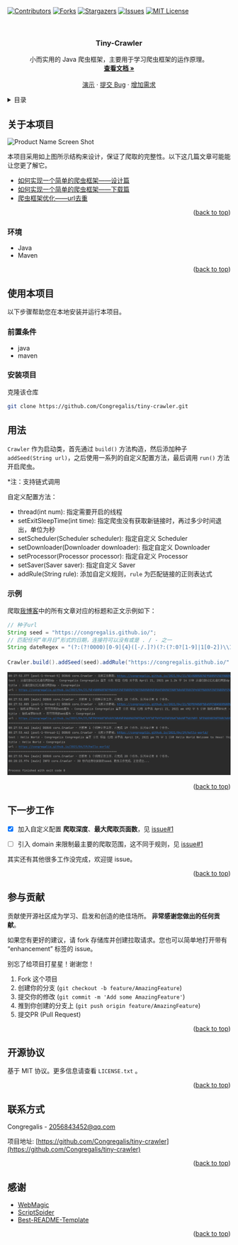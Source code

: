 <div id="top"></div>

<!-- PROJECT SHIELDS -->
<!--
*** I'm using markdown "reference style" links for readability.
*** Reference links are enclosed in brackets [ ] instead of parentheses ( ).
*** See the bottom of this document for the declaration of the reference variables
*** for contributors-url, forks-url, etc. This is an optional, concise syntax you may use.
*** https://www.markdownguide.org/basic-syntax/#reference-style-links
-->
[![Contributors][contributors-shield]][contributors-url]
[![Forks][forks-shield]][forks-url]
[![Stargazers][stars-shield]][stars-url]
[![Issues][issues-shield]][issues-url]
[![MIT License][license-shield]][license-url]


<!-- PROJECT LOGO -->
<br />
<div align="center">
<!--   <a href="https://github.com/Congregalis/tiny-crawler">
    <img src="images/logo.png" alt="Logo" width="80" height="80">
  </a> -->

<h3 align="center">Tiny-Crawler</h3>

  <p align="center">
    小而实用的 Java 爬虫框架，主要用于学习爬虫框架的运作原理。
    <br />
    <a href="https://github.com/Congregalis/tiny-crawler"><strong>查看文档 »</strong></a>
    <br />
    <br />
    <a href="https://github.com/Congregalis/tiny-crawler/README.md#用法">演示</a>
    ·
    <a href="https://github.com/Congregalis/tiny-crawler/issues">提交 Bug</a>
    ·
    <a href="https://github.com/Congregalis/tiny-crawler/issues">增加需求</a>
  </p>
</div>



<!-- TABLE OF CONTENTS -->
<details>
  <summary>目录</summary>
  <ol>
    <li>
      <a href="#关于本项目">关于本项目</a>
      <ul>
        <li><a href="#环境">环境</a></li>
      </ul>
    </li>
    <li>
      <a href="#使用本项目">使用本项目</a>
      <ul>
        <li><a href="#前置条件">前置条件</a></li>
        <li><a href="#安装项目">安装项目</a></li>
      </ul>
    </li>
    <li><a href="#用法">用法</a></li>
    <li><a href="#下一步工作">下一步工作</a></li>
    <li><a href="#参与贡献">参与贡献</a></li>
    <li><a href="#开源协议">开源协议</a></li>
    <li><a href="#联系方式">联系方式</a></li>
    <li><a href="#感谢">感谢</a></li>
  </ol>
</details>



<!-- ABOUT THE PROJECT -->
## 关于本项目

![Product Name Screen Shot](https://congregalis.github.io/img/tiny-crawler/crawler_structure.png)

本项目采用如上图所示结构来设计，保证了爬取的完整性。以下这几篇文章可能能让您更了解它。
- [如何实现一个简单的爬虫框架——设计篇](https://congregalis.github.io/2021/11/05/%E5%A6%82%E4%BD%95%E5%AE%9E%E7%8E%B0%E4%B8%80%E4%B8%AA%E7%AE%80%E5%8D%95%E7%9A%84%E7%88%AC%E8%99%AB%E6%A1%86%E6%9E%B6%E2%80%94%E2%80%94%E8%AE%BE%E8%AE%A1%E7%AF%87/)
- [如何实现一个简单的爬虫框架——下载篇](https://congregalis.github.io/2021/11/06/%E5%A6%82%E4%BD%95%E5%AE%9E%E7%8E%B0%E4%B8%80%E4%B8%AA%E7%AE%80%E5%8D%95%E7%9A%84%E7%88%AC%E8%99%AB%E6%A1%86%E6%9E%B6%E2%80%94%E2%80%94%E4%B8%8B%E8%BD%BD%E7%AF%87/)
- [爬虫框架优化——url去重](https://congregalis.github.io/2021/11/14/%E7%88%AC%E8%99%AB%E6%A1%86%E6%9E%B6%E4%BC%98%E5%8C%96%E2%80%94%E2%80%94url%E5%8E%BB%E9%87%8D/)

<p align="right">(<a href="#top">back to top</a>)</p>



### 环境

* Java
* Maven

<p align="right">(<a href="#top">back to top</a>)</p>



<!-- GETTING STARTED -->
## 使用本项目

以下步骤帮助您在本地安装并运行本项目。

### 前置条件

* java
* maven

### 安装项目

克隆该仓库
```sh
git clone https://github.com/Congregalis/tiny-crawler.git
```

<!-- USAGE EXAMPLES -->
## 用法

`Crawler` 作为启动类，首先通过 `build()` 方法构造，然后添加种子 `addSeed(String url)`，之后使用一系列的自定义配置方法，最后调用 `run()` 方法开启爬虫。

*注：支持链式调用

自定义配置方法：
- thread(int num): 指定需要开启的线程
- setExitSleepTime(int time): 指定爬虫没有获取新链接时，再过多少时间退出，单位为秒
- setScheduler(Scheduler scheduler): 指定自定义 Scheduler
- setDownloader(Downloader downloader): 指定自定义 Downloader
- setProcessor(Processor processor): 指定自定义 Processor
- setSaver(Saver saver): 指定自定义 Saver
- addRule(String rule): 添加自定义规则，`rule` 为匹配链接的正则表达式

### 示例

爬取[我博客](https://congregalis.github.io/)中的所有文章对应的标题和正文示例如下：
```java
// 种子url
String seed = "https://congregalis.github.io/";
// 匹配任何“年月日”形式的日期，连接符可以没有或是 . / - 之一
String dateRegex = "(?:(?!0000)[0-9]{4}([-/.]?)(?:(?:0?[1-9]|1[0-2])\\1(?:0?[1-9]|1[0-9]|2[0-8])|(?:0?[13-9]|1[0-2])\\1(?:29|30)|(?:0?[13578]|1[02])\\1(?:31))|(?:[0-9]{2}(?:0[48]|[2468][048]|[13579][26])|(?:0[48]|[2468][048]|[13579][26])00)([-/.]?)0?2\\2(?:29))";

Crawler.build().addSeed(seed).addRule("https://congregalis.github.io/" + dateRegex + "/.*/").run();
```
![结果](images/example_blog.png)

<!-- _For more examples, please refer to the [Documentation](https://example.com)_ -->

<p align="right">(<a href="#top">back to top</a>)</p>



<!-- ROADMAP -->
## 下一步工作

- [x] 加入自定义配置 **爬取深度**、**最大爬取页面数**，见 [issue#1](https://github.com/Congregalis/tiny-crawler/issues/1)
- [ ] 引入 domain 来限制最主要的爬取范围，这不同于规则，见 [issue#1](https://github.com/Congregalis/tiny-crawler/issues/1)


其实还有其他很多工作没完成，欢迎提 issue。
<!-- - [] Feature 1
- [] Feature 2
- [] Feature 3
    - [] Nested Feature

See the [open issues](https://github.com/github_username/repo_name/issues) for a full list of proposed features (and known issues). -->

<p align="right">(<a href="#top">back to top</a>)</p>



<!-- CONTRIBUTING -->
## 参与贡献

贡献使开源社区成为学习、启发和创造的绝佳场所。 **非常感谢您做出的任何贡献**。

如果您有更好的建议，请 fork 存储库并创建拉取请求。您也可以简单地打开带有 “enhancement” 标签的 issue。

别忘了给项目打星星！谢谢您！

1. Fork 这个项目
2. 创建你的分支 (`git checkout -b feature/AmazingFeature`)
3. 提交你的修改 (`git commit -m 'Add some AmazingFeature'`)
4. 推到你创建的分支上 (`git push origin feature/AmazingFeature`)
5. 提交PR (Pull Request)

<p align="right">(<a href="#top">back to top</a>)</p>



<!-- LICENSE -->
## 开源协议

基于 MIT 协议。更多信息请查看 `LICENSE.txt` 。

<p align="right">(<a href="#top">back to top</a>)</p>



<!-- CONTACT -->
## 联系方式

Congregalis - 2056843452@qq.com

项目地址: [https://github.com/Congregalis/tiny-crawler](https://github.com/Congregalis/tiny-crawler)

<p align="right">(<a href="#top">back to top</a>)</p>



<!-- ACKNOWLEDGMENTS -->
## 感谢

* [WebMagic](https://github.com/code4craft/webmagic)
* [ScriptSpider](https://github.com/xjtushilei/ScriptSpider)
* [Best-README-Template](https://github.com/othneildrew/Best-README-Template)

<p align="right">(<a href="#top">back to top</a>)</p>



<!-- MARKDOWN LINKS & IMAGES -->
<!-- https://www.markdownguide.org/basic-syntax/#reference-style-links -->
[contributors-shield]: https://img.shields.io/github/contributors/Congregalis/tiny-crawler.svg?style=for-the-badge
[contributors-url]: https://github.com/Congregalis/tiny-crawler/graphs/contributors
[forks-shield]: https://img.shields.io/github/forks/Congregalis/tiny-crawler.svg?style=for-the-badge
[forks-url]: https://github.com/Congregalis/tiny-crawler/network/members
[stars-shield]: https://img.shields.io/github/stars/Congregalis/tiny-crawler.svg?style=for-the-badge
[stars-url]: https://github.com/Congregalis/tiny-crawler/stargazers
[issues-shield]: https://img.shields.io/github/issues/Congregalis/tiny-crawler.svg?style=for-the-badge
[issues-url]: https://github.com/Congregalis/tiny-crawler/issues
[license-shield]: https://img.shields.io/github/license/Congregalis/tiny-crawler.svg?style=for-the-badge
[license-url]: https://github.com/Congregalis/tiny-crawler/blob/master/LICENSE.txt
<!-- [linkedin-shield]: https://img.shields.io/badge/-LinkedIn-black.svg?style=for-the-badge&logo=linkedin&colorB=555
[linkedin-url]: https://linkedin.com/in/linkedin_username
[product-screenshot]: images/screenshot.png -->
